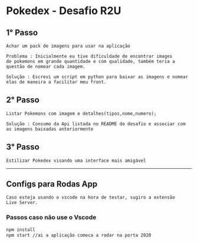 # Pokedex - Desafio R2U

## 1° Passo

    Achar um pack de imagens para usar na aplicação

    Problema : Inicialmente eu tive dificuldade de encontrar images
    de pokemons em grande quantidade e com qualidade, também teria a questão de nomear cada imagem.

    Solução : Escrevi um script em python para baixar as imagens e nomear elas de maneira a facilitar meu front.

## 2° Passo

    Listar Pokemons com imagem e detalhes(tipos,nome,numero);

    Solução : Consumo da Api listada no README do desafio e associar com as imagens baixadas anteriormente

## 3° Passo

    Estilizar Pokedex visando uma interface mais amigável


----

## Configs para Rodas App

    Caso esteja usando o vscode na hora de testar, sugiro a extensão
    Live Server.

### Passos caso não use o Vscode

```bash
npm install
npm start //ai a aplicação comeca a rodar na porta 2020

```
